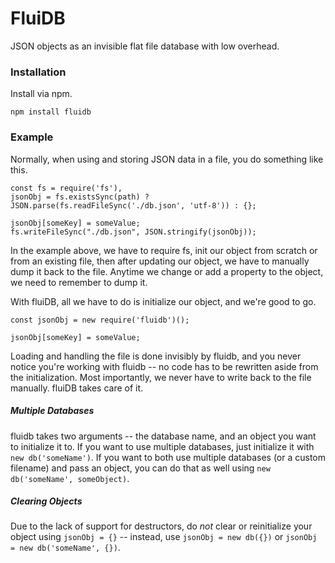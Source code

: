 # FluiDB
JSON objects as an invisible flat file database with low overhead.

### Installation

Install via npm.

`npm install fluidb`

### Example

Normally, when using and storing JSON data in a file, you do something like this.

```
const fs = require('fs'),
jsonObj = fs.existsSync(path) ? JSON.parse(fs.readFileSync('./db.json', 'utf-8')) : {};

jsonObj[someKey] = someValue;
fs.writeFileSync("./db.json", JSON.stringify(jsonObj));
```

In the example above, we have to require fs, init our object from scratch or from an existing file, then after updating our object, we have to manually dump it back to the file. Anytime we change or add a property to the object, we need to remember to dump it.

With fluiDB, all we have to do is initialize our object, and we're good to go.

```
const jsonObj = new require('fluidb')();

jsonObj[someKey] = someValue;
```

Loading and handling the file is done invisibly by fluidb, and you never notice you're working with fluidb -- no code has to be rewritten aside from the initialization.  Most importantly, we never have to write back to the file manually. fluiDB takes care of it.

##### Multiple Databases

fluidb takes two arguments -- the database name, and an object you want to initialize it to. If you want to use multiple databases, just initialize it with `new db('someName')`. If you want to both use multiple databases (or a custom filename) and pass an object, you can do that as well using `new db('someName', someObject)`.

##### Clearing Objects
Due to the lack of support for destructors, do *not* clear or reinitialize your object using `jsonObj = {}` -- instead, use `jsonObj = new db({})` or `jsonObj = new db('someName', {})`. 
